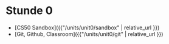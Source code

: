 # Stunde 0

* [CS50 Sandbox]({{"/units/unit0/sandbox" | relative_url }})
* [Git, Github, Classroom]({{"/units/unit0/git" | relative_url }})

